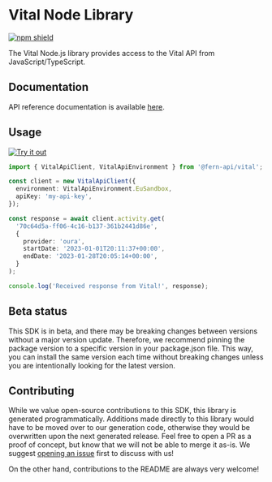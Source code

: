 # Vital Node Library

[![npm shield](https://img.shields.io/npm/v/@fern-api/vital)](https://www.npmjs.com/package/@fern-api/vital)

The Vital Node.js library provides access to the Vital API from JavaScript/TypeScript.

## Documentation

API reference documentation is available [here](https://docs.tryvital.io/api-reference/user/create-user).

## Usage

[![Try it out](https://developer.stackblitz.com/img/open_in_stackblitz.svg)](https://stackblitz.com/edit/typescript-example-using-sdk-built-with-fern-tnqkdm?file=app.ts&view=editor?target=_blank)

```typescript
import { VitalApiClient, VitalApiEnvironment } from '@fern-api/vital';

const client = new VitalApiClient({
  environment: VitalApiEnvironment.EuSandbox,
  apiKey: 'my-api-key',
});

const response = await client.activity.get(
  '70c64d5a-ff06-4c16-b137-361b2441d86e',
  {
    provider: 'oura',
    startDate: '2023-01-01T20:11:37+00:00',
    endDate: '2023-01-28T20:05:14+00:00',
  }
);

console.log('Received response from Vital!', response);
```

## Beta status

This SDK is in beta, and there may be breaking changes between versions without a major version update. Therefore, we recommend pinning the package version to a specific version in your package.json file. This way, you can install the same version each time without breaking changes unless you are intentionally looking for the latest version.

## Contributing

While we value open-source contributions to this SDK, this library is generated programmatically. Additions made directly to this library would have to be moved over to our generation code, otherwise they would be overwritten upon the next generated release. Feel free to open a PR as a proof of concept, but know that we will not be able to merge it as-is. We suggest [opening an issue](https://github.com/fern-vital/vital-node/issues) first to discuss with us!

On the other hand, contributions to the README are always very welcome!

